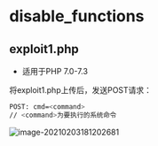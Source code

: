 # disable_functions

## exploit1.php

- 适用于PHP 7.0-7.3

将exploit1.php上传后，发送POST请求：

```bash
POST: cmd=<command>
// <command>为要执行的系统命令
```

![image-20210203181202681](https://cdn.jsdelivr.net/gh/MrAnonymous-1/tuchuang/img/20210203181229.png)

